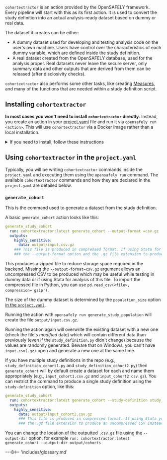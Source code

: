 
`cohortextractor` is an action provided by the OpenSAFELY framework. Every pipeline will start with this as its first action.
It is used to convert the study definition into an actual analysis-ready dataset based on dummy or real data.

The dataset it creates can be either:

* A dummy dataset used for developing and testing analysis code on the user's own machine.
  Users have control over the characteristics of each dummy variable, which are defined inside the study definition.
* A real dataset created from the OpenSAFELY database, used for the analysis proper.
  Real datasets never leave the secure server, only summary data and other outputs that are derived from them can be released (after disclosivity checks).

`cohortextractor` also performs some other tasks, like creating [Measures](measures.md), and many of the functions that are needed within a study definition script.


## Installing `cohortextractor`

**In most cases you won't need to install `cohortextractor` directly**.
Instead, you create an action in your [project.yaml](actions-pipelines.md#project-yaml-format) file and run it via `opensafely run <action>`.
This will use `cohortextractor` via a Docker image rather than a local installation.

<details>
  <summary>If you need to install, follow these instructions</summary>


Go to the Anaconda prompt and run the following command (or use another method to install the module if you know how):

```
pip install opensafely-cohort-extractor
```

To check this has installed successfully, run:

```
cohortextractor --version
```

If you need to install a new version, update with:

```
pip install --upgrade opensafely-cohort-extractor
```

</details>


## Using `cohortextractor` in the `project.yaml`

Typically, you will be writing `cohortextractor` commands inside the `project.yaml` and executing them using the `opensafely run` command.
The available `cohortextractor` commands and how they are declared in the `project.yaml` are detailed below.


### `generate_cohort`
This is the command used to generate a dataset from the study definition.

A basic `generate_cohort` action looks like this:

```yaml
generate_study_cohort
  run: cohortextractor:latest generate_cohort --output-format =csv.gz
  outputs:
    highly_sensitive:
      data: output/input.csv.gz
    ### This file is produced in compressed format. If using Stata for your analysis you may need to remove 
    ### the --output-format option and the .gz file extension to produce an uncompressed CSV instead.
```

This produces a zipped file to reduce storage space required in the backend. Missing the `--output-format=csv.gz` argument allows an uncompressed CSV to be produced which may be useful while testing in dummy data or if using Stata for analysis of this file. To import the compressed file in Python, you can use `pd.read_csv(<file>, compression='gzip')`. 

The size of the dummy dataset is determined by the `population_size` option [in the `project.yaml`](actions-pipelines.md#project-yaml-format).

Running the action with `opensafely run generate_study_population` will create the file `output/input.csv.gz`.

Running the action again will overwrite the existing dataset with a new one (check the file's _modified_ date) which will contain different data than previously (even if the `study_definition.py` didn't change) because the values are randomly generated.
Beware that on Windows, you can't have `input.csv(.gz)` open and generate a new one at the same time.

If you have multiple study definitions in the repo (e.g., `study_definition_cohort1.py` and `study_definition_cohort2.py`) then `generate_cohort` will by default create a dataset for each and name them appropriately (e.g., `input_cohort1.csv.gz` and `input_cohort2.csv.gz`).
You can restrict the command to produce a single study definition using the `study-definition` option, like this:


```yaml
generate_study_cohort
  run: cohortextractor:latest generate_cohort --study-definition study_definition_cohort2 --output-format=csv.gz
  outputs:
    highly_sensitive:
      data: output/input_cohort2.csv.gz
      ### This file is produced in compressed format. If using Stata you may need to remove the --output-format option and 
      ### the .gz file extension to produce an uncompressed CSV instead.
```

You can change the location of the outputted `.csv.gz` file using the `--output-dir` option, for example `run: cohortextractor:latest generate_cohort --output-dir output/cohorts`


---8<-- 'includes/glossary.md'
